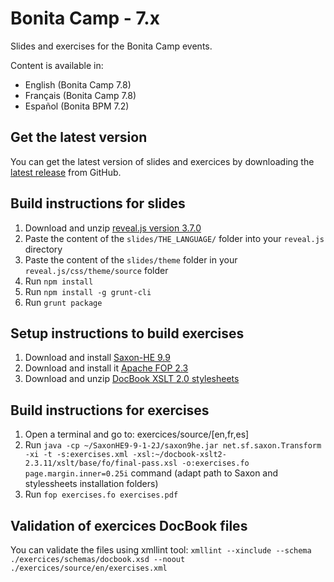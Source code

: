 Bonita Camp - 7.x
====================

Slides and exercises for the Bonita Camp events.

Content is available in:
- English (Bonita Camp 7.8)
- Français (Bonita Camp 7.8)
- Español (Bonita BPM 7.2)

## Get the latest version
You can get the latest version of slides and exercices by downloading the [latest release](https://github.com/Bonitasoft-Community/bonita-camp/releases/latest) from GitHub.

## Build instructions for slides
1. Download and unzip [reveal.js version 3.7.0](https://github.com/hakimel/reveal.js/releases/tag/3.7.0)
2. Paste the content of the `slides/THE_LANGUAGE/` folder into your `reveal.js` directory
3. Paste the content of the `slides/theme` folder in your `reveal.js/css/theme/source` folder
4. Run `npm install`
5. Run `npm install -g grunt-cli`
6. Run `grunt package`

## Setup instructions to build exercises
1. Download and install [Saxon-HE 9.9](https://www.saxonica.com/download/java.xml)
2. Download and install it [Apache FOP 2.3](https://xmlgraphics.apache.org/fop/download.html)
3. Download and unzip [DocBook XSLT 2.0 stylesheets](https://github.com/docbook/xslt20-stylesheets/releases)


## Build instructions for exercises
1. Open a terminal and go to: exercices/source/[en,fr,es]
2. Run `java -cp ~/SaxonHE9-9-1-2J/saxon9he.jar net.sf.saxon.Transform -xi -t -s:exercises.xml -xsl:~/docbook-xslt2-2.3.11/xslt/base/fo/final-pass.xsl -o:exercises.fo page.margin.inner=0.25i` command (adapt path to Saxon and stylessheets installation folders)
3. Run `fop exercises.fo exercises.pdf`

## Validation of exercices DocBook files
You can validate the files using xmllint tool: `xmllint --xinclude --schema ./exercices/schemas/docbook.xsd --noout ./exercices/source/en/exercises.xml`
